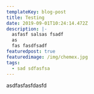 ```yaml
---
templateKey: blog-post
title: Testing
date: 2019-09-01T10:24:14.472Z
description: |-
  asfasf salsas fsadf
  as
  fas fasdfsadf
featuredpost: true
featuredimage: /img/chemex.jpg
tags:
  - sad sdfasfsa
---
```

asdfasfasfdasfd
